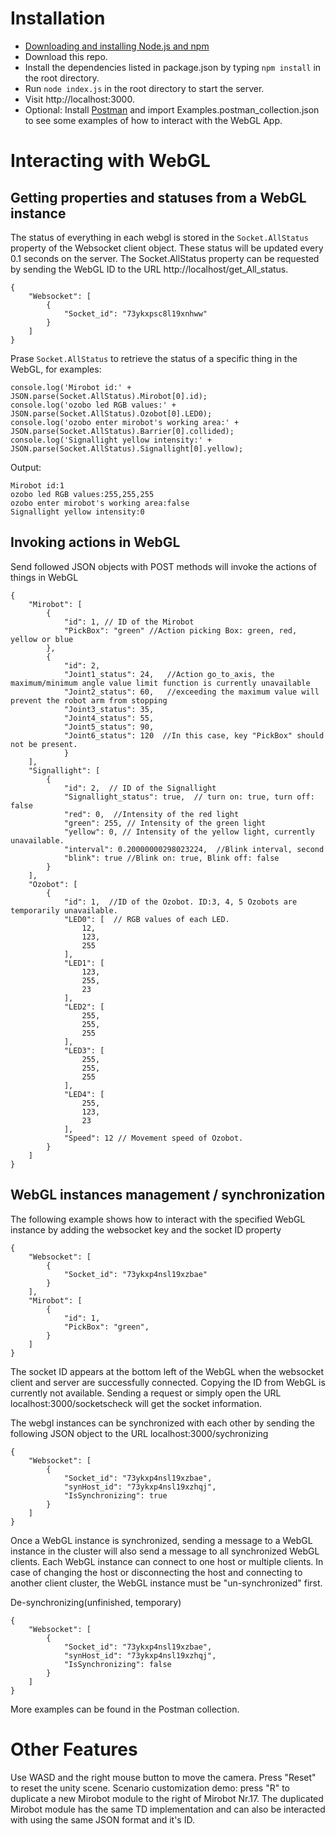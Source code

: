 # Installation

* [Downloading and installing Node.js and npm](https://docs.npmjs.com/downloading-and-installing-node-js-and-npm)
* Download this repo.
* Install the dependencies listed in package.json by typing ```npm install``` in the root directory.
* Run ```node index.js``` in the root directory to start the server.
* Visit http://localhost:3000.
* Optional: Install [Postman](https://www.postman.com/downloads/) and import Examples.postman_collection.json to see some examples of how to interact with the WebGL App.

# Interacting with WebGL
## Getting properties and statuses from a WebGL instance
The status of everything in each webgl is stored in the ```Socket.AllStatus``` property of the Websocket client object. These status will be updated every 0.1 seconds on the server. The Socket.AllStatus property can be requested by sending the WebGL ID to the URL http://localhost/get_All_status.
```
{
    "Websocket": [                 
        {
            "Socket_id": "73ykxpsc8l19xnhww"
        }
    ]
}
```

Prase ```Socket.AllStatus``` to retrieve the status of a specific thing in the WebGL, for examples:
```
console.log('Mirobot id:' + JSON.parse(Socket.AllStatus).Mirobot[0].id);
console.log('ozobo led RGB values:' + JSON.parse(Socket.AllStatus).Ozobot[0].LED0);
console.log('ozobo enter mirobot's working area:' + JSON.parse(Socket.AllStatus).Barrier[0].collided);
console.log('Signallight yellow intensity:' + JSON.parse(Socket.AllStatus).Signallight[0].yellow);
```
Output:
```
Mirobot id:1
ozobo led RGB values:255,255,255
ozobo enter mirobot's working area:false
Signallight yellow intensity:0
```

## Invoking actions in WebGL
Send followed JSON objects with POST methods will invoke the actions of things in WebGL
```
{
    "Mirobot": [           
        {
            "id": 1, // ID of the Mirobot
            "PickBox": "green" //Action picking Box: green, red, yellow or blue
        },
        {
            "id": 2,
            "Joint1_status": 24,   //Action go_to_axis, the maximum/minimum angle value limit function is currently unavailable
            "Joint2_status": 60,   //exceeding the maximum value will prevent the robot arm from stopping
            "Joint3_status": 35,
            "Joint4_status": 55,
            "Joint5_status": 90,
            "Joint6_status": 120  //In this case, key "PickBox" should not be present.
            }
    ],
    "Signallight": [
        {
            "id": 2,  // ID of the Signallight
            "Signallight_status": true,  // turn on: true, turn off: false
            "red": 0,  //Intensity of the red light
            "green": 255, // Intensity of the green light
            "yellow": 0, // Intensity of the yellow light, currently unavailable.
            "interval": 0.20000000298023224,  //Blink interval, second
            "blink": true //Blink on: true, Blink off: false
        }
    ],
    "Ozobot": [   
        {
            "id": 1,  //ID of the Ozobot. ID:3, 4, 5 Ozobots are temporarily unavailable.
            "LED0": [  // RGB values of each LED.
                12,
                123,
                255
            ],
            "LED1": [
                123,
                255,
                23
            ],
            "LED2": [
                255,
                255,
                255
            ],
            "LED3": [
                255,
                255,
                255
            ],
            "LED4": [
                255,
                123,
                23
            ],
            "Speed": 12 // Movement speed of Ozobot.
        }
    ]
}
```


## WebGL instances management / synchronization
The following example shows how to interact with the specified WebGL instance by adding the websocket key and the socket ID property
```
{
    "Websocket": [                 
        {
            "Socket_id": "73ykxp4nsl19xzbae"
        }
    ],
    "Mirobot": [                 
        {
            "id": 1,
            "PickBox": "green",
        }
    ]
}
```
The socket ID appears at the bottom left of the WebGL when the websocket client and server are successfully connected. Copying the ID from WebGL is currently not available. Sending a request or simply open the URL localhost:3000/socketscheck will get the socket information.

The webgl instances can be synchronized with each other by sending the following JSON object to the URL localhost:3000/sychronizing
```
{    
    "Websocket": [
        {
            "Socket_id": "73ykxp4nsl19xzbae",
            "synHost_id": "73ykxp4nsl19xzhqj",
            "IsSynchronizing": true
        }
    ]
}
```
Once a WebGL instance is synchronized, sending a message to a WebGL instance in the cluster will also send a message to all synchronized WebGL clients. Each WebGL instance can connect to one host or multiple clients. In case of changing the host or disconnecting the host and connecting to another client cluster, the WebGL instance must be "un-synchronized" first.

De-synchronizing(unfinished, temporary)
```
{    
    "Websocket": [
        {
            "Socket_id": "73ykxp4nsl19xzbae",
            "synHost_id": "73ykxp4nsl19xzhqj",
            "IsSynchronizing": false
        }
    ]
}
```


More examples can be found in the Postman collection.

# Other Features
Use WASD and the right mouse button to move the camera. Press "Reset" to reset the unity scene. Scenario customization demo: press "R" to duplicate a new Mirobot module to the right of Mirobot Nr.17. The duplicated Mirobot module has the same TD implementation and can also be interacted with using the same JSON format and it's ID.
